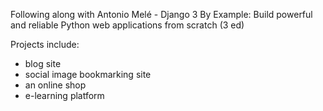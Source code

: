 Following along with Antonio Melé - Django 3 By Example: Build powerful and reliable Python web applications from scratch (3 ed)

Projects include: 
  - blog site
  - social image bookmarking site
  - an online shop
  - e-learning platform